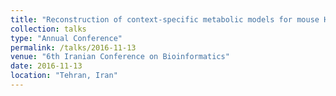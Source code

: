 ```yaml
---
title: "Reconstruction of context-specific metabolic models for mouse Hematopoietic Stem and Progenitor Cells"
collection: talks
type: "Annual Conference"
permalink: /talks/2016-11-13
venue: "6th Iranian Conference on Bioinformatics"
date: 2016-11-13
location: "Tehran, Iran"
---
```

